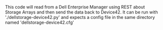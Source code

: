 This code will read from a Dell Enterprise Manager using REST about Storage Arrays and then send the data back to Device42.
It can be run with './dellstorage-device42.py' and expects a config file in the same directory named 'dellstorage-device42.cfg'
